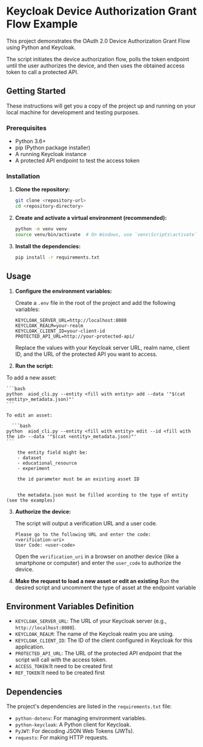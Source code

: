 
# Keycloak Device Authorization Grant Flow Example

This project demonstrates the OAuth 2.0 Device Authorization Grant Flow using Python and Keycloak. 

The script initiates the device authorization flow, polls the token endpoint until the user authorizes the device, and then uses the obtained access token to call a protected API.

## Getting Started

These instructions will get you a copy of the project up and running on your local machine for development and testing purposes.

### Prerequisites

- Python 3.6+
- pip (Python package installer)
- A running Keycloak instance
- A protected API endpoint to test the access token


### Installation

1.  **Clone the repository:**
    ```bash
    git clone <repository-url>
    cd <repository-directory>
    ```

2.  **Create and activate a virtual environment (recommended):**
    ```bash
    python -m venv venv
    source venv/bin/activate  # On Windows, use `venv\Scripts\activate`
    ```

3.  **Install the dependencies:**
    ```bash
    pip install -r requirements.txt
    ```

## Usage



1.  **Configure the environment variables:**

    Create a `.env` file in the root of the project and add the following variables:

    ```
    KEYCLOAK_SERVER_URL=http://localhost:8080
    KEYCLOAK_REALM=your-realm
    KEYCLOAK_CLIENT_ID=your-client-id
    PROTECTED_API_URL=http://your-protected-api/
    ```

    Replace the values with your Keycloak server URL, realm name, client ID, and the URL of the protected API you want to access.


    
2.  **Run the script:**
   
   To add a new asset:

    ```bash
    python  aiod_cli.py --entity <fill with entity> add --data '"$(cat <entity>_metadata.json)"'
    ```

    To edit an asset:
    
      ```bash
    python  aiod_cli.py --entity <fill with entity> edit --id <fill with the id> --data '"$(cat <entity>_metadata.json)"'
    ```

        the entity field might be:  
        - dataset
        - educational_resource
        - experiment
    
        the id parameter must be an existing asset ID

  
        the metadata.json must be filled acording to the type of entity (see the examples)

3.  **Authorize the device:**

    The script will output a verification URL and a user code.

    ```
    Please go to the following URL and enter the code:
    <verification-uri>
    User Code: <user-code>
    ```

    Open the `verification_uri` in a browser on another device (like a smartphone or computer) and enter the `user_code` to authorize the device.

3. **Make the request to load a new asset or edit an existing**
    Run the desired script and uncomment the type of asset at the endpoint variable


## Environment Variables Definition

-   `KEYCLOAK_SERVER_URL`: The URL of your Keycloak server (e.g., `http://localhost:8080`).
-   `KEYCLOAK_REALM`: The name of the Keycloak realm you are using.
-   `KEYCLOAK_CLIENT_ID`: The ID of the client configured in Keycloak for this application.
-   `PROTECTED_API_URL`: The URL of the protected API endpoint that the script will call with the access token.
-   `ACCESS_TOKEN`:It need to be created first
-   `REF_TOKEN`:It need to be created first

## Dependencies

The project's dependencies are listed in the `requirements.txt` file:

-   `python-dotenv`: For managing environment variables.
-   `python-keycloak`: A Python client for Keycloak.
-   `PyJWT`: For decoding JSON Web Tokens (JWTs).
-   `requests`: For making HTTP requests.
